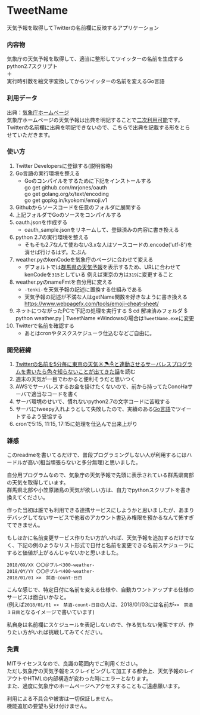 # TweetName
天気予報を取得してTwitterの名前欄に反映するアプリケーション

### 内容物
気象庁の天気予報を取得して、適当に整形してツイッターの名前を生成するpython2.7スクリプト  
＋  
実行時引数を絵文字変換してからツイッターの名前を変えるGo言語  

### 利用データ
出典：[気象庁ホームページ](http://www.jma.go.jp/jma/)  
気象庁ホームページの天気予報は出典を明記することで[二次利用可能](http://www.jma.go.jp/jma/kishou/info/coment.html)です。  
Twitterの名前欄に出典を明記できないので、こちらで出典を記載する形をとらせていただきます。

### 使い方
1. Twitter Developersに登録する(説明省略)
1. Go言語の実行環境を整える
    + Goのコンパイルをするために下記をインストールする  
      go get github.com/mrjones/oauth  
      go get golang.org/x/text/encoding  
      go get gopkg.in/kyokomi/emoji.v1  
1. Githubからソースコードを任意のフォルダに展開する
1. 上記フォルダでGoのソースをコンパイルする
1. oauth.jsonを作成する
    + oauth_sample.jsonをリネームして、登録済みの内容に書き換える
1. python 2.7の実行環境を整える
    + そもそも2.7なんて使わない3.xな人はソースコードの.encode('utf-8')を消せば行けるはず。たぶん
1. weather.pyのkenCodeを気象庁のページに合わせて変える
    + デフォルトでは[群馬県の天気予報](http://www.jma.go.jp/jp/yoho/315.html)を表示するため、URLに合わせてkenCodeを`315`としている
      例えば東京の方は`319`に変更すること
1. weather.pyのnameFmtを自分用に変える
    + `-tenki-`を天気予報の記述に置換する仕組みである
    + 天気予報の記述が不満な人はgetName関数を好きなように書き換える
      https://www.webpagefx.com/tools/emoji-cheat-sheet/
1. ネットにつながったPCで下記の処理を実行する
    $ cd 解凍済みフォルダ
    $ python weather.py | TweetName
    ※Windowsの場合は`TweetName.exe`に変更
1. Twitterで名前を確認する
    + あとはcronやタスクスケジューラ仕込むなどご自由に。

### 開発経緯
1. [Twitterの名前を5分毎に東京の天気☼☂☃と連動させるサーバレスプログラムを書いたら色々知らないことが出てきた話](https://qiita.com/issei_y/items/ab641746be2704db98be)を読む
2. 週末の天気が一目でわかると便利そうだと思いつく
3. AWSでサーバレスするお金を掛けたくないので、前から持ってたConoHaサーバで適当なコードを書く
4. サーバ環境のせいで、慣れないpython2.7の文字コードに苦戦する
5. サーバにtweepy入れようとして失敗したので、実績のある[Go言語](https://github.com/payaneco/GutenJapAlice)でツイートするよう妥協する
6. cronで5:15, 11:15, 17:15に処理を仕込んで出来上がり

### 雑感
このreadmeを書いてるだけで、普段プログラミングしない人が利用するにはハードルが高い(相当頑張らないと多分無理)と思いました。  
  
自分用プログラムなので、気象庁の天気予報で先頭に表示されている群馬県南部の天気を取得しています。  
群馬県北部や小笠原諸島の天気が欲しい方は、自力でpythonスクリプトを書き換えてください。  
  
作った当初は誰でも利用できる連携サービスにしようかと思いましたが、あまりデバッグしてないサービスで他者のアカウント書込み権限を預かるなんて怖すぎてできません。  
  
もしほかに名前変更サービス作りたい方がいれば、天気予報を追加するだけでなく、下記の例のようなリスト形式で日付と名前を変更できる名前スケジューラにすると価値が上がるんじゃないかと思いました。  
  
    2018/0X/XX 〇〇＠ブルベ300-weather- 
    2018/0Y/YY 〇〇＠ブルベ400-weather- 
    2018/01/01 ××　禁酒-count-日目
  
こんな感じで、特定日付に名前を変える仕様や、自動カウントアップする仕様のサービスは面白いかなと。  
(例えば`2018/01/01 ××　禁酒-count-日目`の人は、2018/01/03には名前が`××　禁酒３日目`となるイメージで書いています)  
  
私自身は名前欄にスケジュールを表記しないので、作る気もない発案ですが、作りたい方がいれば挑戦してみてください。

### 免責
MITライセンスなので、良識の範囲内でご利用ください。  
ただし気象庁の天気予報をスクレイピングして加工する都合上、天気予報のレイアウトやHTMLの内部構造が変わった時にエラーとなります。  
また、過度に気象庁のホームページへアクセスすることもご遠慮願います。  
  
利用による不具合や被害は一切保証しません。  
機能追加の要望も受け付けません。
